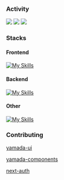 <h3>
  Activity
</h3>
  
![](https://github-readme-stats.vercel.app/api?username=taku10101&theme=github&show_icons=ture)
![](http://github-profile-summary-cards.vercel.app/api/cards/repos-per-language?username=taku10101&theme=github)
![](http://github-profile-summary-cards.vercel.app/api/cards/profile-details?username=taku10101&theme=github)

<h3>
  Stacks
</h3>


<h4>
  Frontend
</h4>



[![My Skills](https://skillicons.dev/icons?i=ts,react,nextjs,graphql,apollo,sass,tailwind,materialui)](https://skillicons.dev)



<h4>
  Backend
</h4>


[![My Skills](https://skillicons.dev/icons?i=ts,nodejs,nestjs,express,kotlin,go,postgres,prisma,ruby,rails,py,django)](https://skillicons.dev)



<h4>
  Other
</h4>


[![My Skills](https://skillicons.dev/icons?i=firebase,supabase,vercel,webpack,docker,postman)](https://skillicons.dev)


<h3>
Contributing
</h3>

<a href="https://github.com/yamada-ui/yamada-ui" >
  <p>
    yamada-ui
  </p>
</a>
  
<a href="https://github.com/yamada-ui/yamada-components" >
  <p>
    yamada-components
  </p>
</a>

<a href="https://github.com/nextauthjs/next-auth" >
<p>next-auth</p>
</a>

